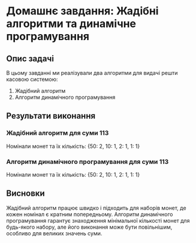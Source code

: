 # Домашнє завдання: Жадібні алгоритми та динамічне програмування

## Опис задачі
В цьому завданні ми реалізували два алгоритми для видачі решти касовою системою:
1. Жадібний алгоритм
2. Алгоритм динамічного програмування

## Результати виконання
### Жадібний алгоритм для суми 113
Номінали монет та їх кількість: {50: 2, 10: 1, 2: 1, 1: 1}

### Алгоритм динамічного програмування для суми 113
Номінали монет та їх кількість: {50: 2, 10: 1, 2: 1, 1: 1}

## Висновки
Жадібний алгоритм працює швидко і підходить для наборів монет, де кожен номінал є кратним попередньому.
Алгоритм динамічного програмування гарантує знаходження мінімальної кількості монет для будь-якого набору, але його виконання може бути повільнішим, особливо для великих значень суми.
